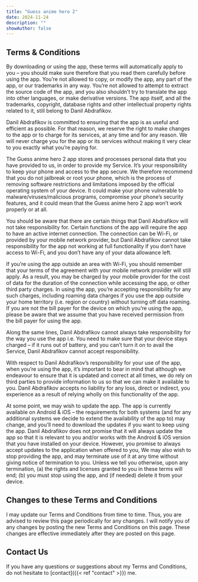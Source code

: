 ```yaml
---
title: "Guess anime hero 2"
date: 2024-11-24
description: ""
showAuthor: false
---
```


## Terms & Conditions

By downloading or using the app, these terms will automatically apply to you – you should make sure therefore that you
read them carefully before using the app. You’re not allowed to copy, or modify the app, any part of the app, or our
trademarks in any way. You’re not allowed to attempt to extract the source code of the app, and you also shouldn’t try
to translate the app into other languages, or make derivative versions. The app itself, and all the trademarks,
copyright, database rights and other intellectual property rights related to it, still belong to Danil Abdrafikov.

Danil Abdrafikov is committed to ensuring that the app is as useful and efficient as possible. For that reason, we
reserve the right to make changes to the app or to charge for its services, at any time and for any reason. We will
never charge you for the app or its services without making it very clear to you exactly what you’re paying for.

The Guess anime hero 2 app stores and processes personal data that you have provided to us, in order to provide my
Service. It’s your responsibility to keep your phone and access to the app secure. We therefore recommend that you do
not jailbreak or root your phone, which is the process of removing software restrictions and limitations imposed by the
official operating system of your device. It could make your phone vulnerable to malware/viruses/malicious programs,
compromise your phone’s security features, and it could mean that the Guess anime hero 2 app won’t work properly or at
all.

You should be aware that there are certain things that Danil Abdrafikov will not take responsibility for. Certain
functions of the app will require the app to have an active internet connection. The connection can be Wi-Fi, or
provided by your mobile network provider, but Danil Abdrafikov cannot take responsibility for the app not working at
full functionality if you don’t have access to Wi-Fi, and you don’t have any of your data allowance left.

If you’re using the app outside an area with Wi-Fi, you should remember that your terms of the agreement with your
mobile network provider will still apply. As a result, you may be charged by your mobile provider for the cost of data
for the duration of the connection while accessing the app, or other third party charges. In using the app, you’re
accepting responsibility for any such charges, including roaming data charges if you use the app outside your home
territory (i.e. region or country) without turning off data roaming. If you are not the bill payer for the device on
which you’re using the app, please be aware that we assume that you have received permission from the bill payer for
using the app.

Along the same lines, Danil Abdrafikov cannot always take responsibility for the way you use the app i.e. You need to
make sure that your device stays charged – if it runs out of battery, and you can’t turn it on to avail the Service,
Danil Abdrafikov cannot accept responsibility.

With respect to Danil Abdrafikov’s responsibility for your use of the app, when you’re using the app, it’s important to
bear in mind that although we endeavour to ensure that it is updated and correct at all times, we do rely on third
parties to provide information to us so that we can make it available to you. Danil Abdrafikov accepts no liability for
any loss, direct or indirect, you experience as a result of relying wholly on this functionality of the app.

At some point, we may wish to update the app. The app is currently available on Android & iOS – the requirements for
both systems (and for any additional systems we decide to extend the availability of the app to) may change, and you’ll
need to download the updates if you want to keep using the app. Danil Abdrafikov does not promise that it will always
update the app so that it is relevant to you and/or works with the Android & iOS version that you have installed on your
device. However, you promise to always accept updates to the application when offered to you, We may also wish to stop
providing the app, and may terminate use of it at any time without giving notice of termination to you. Unless we tell
you otherwise, upon any termination, (a) the rights and licenses granted to you in these terms will end; (b) you must
stop using the app, and (if needed) delete it from your device.

## Changes to these Terms and Conditions

I may update our Terms and Conditions from time to time. Thus, you are advised to review this page periodically for any
changes. I will notify you of any changes by posting the new Terms and Conditions on this page. These changes are
effective immediately after they are posted on this page.

## Contact Us

If you have any questions or suggestions about my Terms and Conditions,
do not hesitate to [contact]({{< ref "contact" >}}) me.
